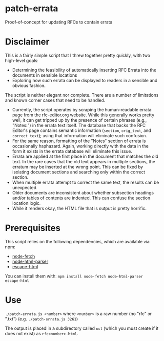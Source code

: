 # patch-errata
Proof-of-concept for updating RFCs to contain errata

# Disclaimer
This is a fairly simple script that I threw together pretty
quickly, with two high-level goals:
* Determining the feasibility of automatically inserting RFC Errata into the
  documents in sensible locations
* Exploring how such errata can be displayed to readers in a sensible and
  obvious fashion.

The script is neither elegant nor complete. There are a number of limitations
and known corner cases that need to be handled.  

* Currently, the script operates by scraping the human-readable errata page
  from the rfc-editor.org website.  While this generally works pretty well, it
  can get tripped up by the presence of certain phrases (e.g., "Notes:") in
  the errata text itself. The database that backs the RFC Editor's page
  contains semantic information (`section`, `orig_text`, and `correct_text`);
  using that information will eliminate such confusion.
* For the same reason, formatting of the "Notes" section of errata is
  occasionally haphazard. Again, working directly with the data in the form it
  exists in the errata database will eliminate this issue.
* Errata are applied at the first place in the document that matches the old
  text. In the rare cases that the old text appears in multiple sections, the
  erratum may be inserted at the wrong point. This can be fixed by isolating
  document sections and searching only within the correct section.
* When multiple errata attempt to correct the same text, the results can be
  unexpected.
* Older documents are inconsistent about whether subsection headings and/or
  tables of contents are indented. This can confuse the section location
  logic.
* While it renders okay, the HTML file that is output is pretty horrific.

# Prerequisites
This script relies on the following dependencies, which are available via npm:

* [node-fetch](https://www.npmjs.com/package/node-fetch) 
* [node-html-parser](https://www.npmjs.com/package/node-html-parser) 
* [escape-html](https://www.npmjs.com/package/escape-html)

You can install them with: `npm install node-fetch node-html-parser
escape-html`

# Use

`./patch-errata.js <number>` where `<number>` is a raw number (no "rfc" or
".txt") (e.g. `./patch-errata.js 3261`)

The output is placed in a subdirectory called `out` (which you must create if
it does not exist) as `rfc<number>.html`.
